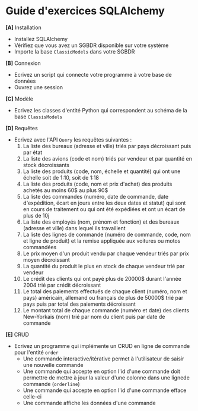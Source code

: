# Guide d'exercices SQLAlchemy


**[A]** Installation

- Installez SQLAlchemy
- Vérifiez que vous avez un SGBDR disponible sur votre système
- Importe la base `ClassicModels` dans votre SGBDR

**[B]** Connexion

- Ecrivez un script qui connecte votre programme à votre base de données
- Ouvrez une session

**[C]** Modèle

- Ecrivez les classes d'entité Python qui correspondent au schéma de la base `ClassisModels`

**[D]** Requêtes

- Ecrivez avec l'API `Query` les requêtes suivantes :
  1. La liste des bureaux (adresse et ville) triés par pays décroissant puis par état
  2. La liste des avions (code et nom) triés par vendeur et par quantité en stock décroissants
  3. La liste des produits (code, nom, échelle et quantité) qui ont une échelle soit de 1:10, soit de 1:18
  4. La liste des produits (code, nom et prix d'achat) des produits achetés au moins 60$ au plus 90$
  5. La liste des commandes (numéro, date de commande, date d'expédition, écart en jours entre les deux dates et statut) qui sont en cours de traitement ou qui ont été expédiées et ont un écart de plus de 10j
  6. La liste des employés (nom, prénom et fonction) et des bureaux (adresse et ville) dans lequel ils travaillent
  7. La liste des lignes de commande (numéro de commande, code, nom et ligne de produit) et la remise appliquée aux voitures ou motos commandées
  8. Le prix moyen d'un produit vendu par chaque vendeur triés par prix moyen décroissant
  9. La quantité du produit le plus en stock de chaque vendeur trié par vendeur
  10. Le crédit des clients qui ont payé plus de 20000$ durant l'année 2004 trié par crédit décroissant
  11. Le total des paiements effectués de chaque client (numéro, nom et pays) américain, allemand ou français de plus de 50000$ trié par pays puis par total des paiements décroissant
  12. Le montant total de chaque commande (numéro et date) des clients New-Yorkais (nom) trié par nom du client puis par date de commande

**[E]** CRUD

- Ecrivez un programme qui implémente un CRUD en ligne de commande pour l'entité `order`
  - Une commande interactive/itérative permet à l'utilisateur de saisir une nouvelle commande
  - Une commande qui accepte en option l'id d'une commande doit permettre de mettre à jour la valeur d'une colonne dans une lignede commande (`orderline`)
  - Une commande qui accepte en option l'id d'une commande efface celle-ci
  - Une commande affiche les données d'une commande
